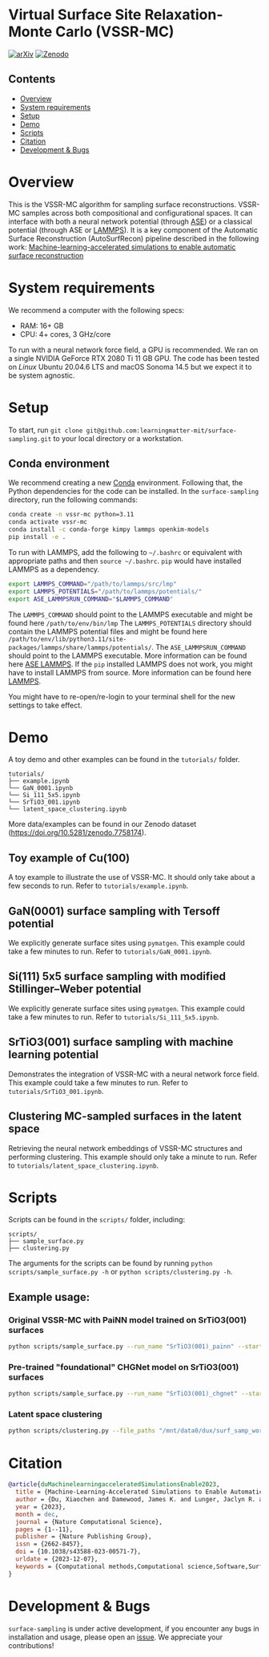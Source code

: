 # Virtual Surface Site Relaxation-Monte Carlo (VSSR-MC)
<!-- TBD update with my own icons -->
<!-- Taken from CHGNet -->
<!-- [![Tests](https://github.com/CederGroupHub/chgnet/actions/workflows/test.yml/badge.svg)](https://github.com/CederGroupHub/chgnet/actions/workflows/test.yml)
[![Codacy Badge](https://app.codacy.com/project/badge/Coverage/e3bdcea0382a495d96408e4f84408e85)](https://app.codacy.com/gh/CederGroupHub/chgnet/dashboard?utm_source=gh&utm_medium=referral&utm_content=&utm_campaign=Badge_coverage)
 -->
[![arXiv](https://img.shields.io/badge/arXiv-2305.07251-blue?logo=arXiv&logoColor=white&logoSize=auto)](https://arxiv.org/abs/2305.07251)
[![Zenodo](https://img.shields.io/badge/data-10.5281/zenodo.7758174-14b8a6?logo=zenodo&logoColor=white&logoSize=auto)](https://zenodo.org/doi/10.5281/zenodo.7758174)

## Contents
- [Overview](#overview)
- [System requirements](#system-requirements)
- [Setup](#setup)
- [Demo](#demo)
- [Scripts](#scripts)
- [Citation](#citation)
- [Development & Bugs](#development--bugs)


# Overview

This is the VSSR-MC algorithm for sampling surface reconstructions. VSSR-MC samples across both compositional and configurational spaces. It can interface with both a neural network potential (through [ASE](https://wiki.fysik.dtu.dk/ase/)) or a classical potential (through ASE or [LAMMPS](https://www.lammps.org/)). It is a key component of the Automatic Surface Reconstruction (AutoSurfRecon) pipeline described in the following work: [Machine-learning-accelerated simulations to enable automatic surface reconstruction](https://doi.org/10.1038/s43588-023-00571-7)

<!-- Read through the following in order before running our code. -->


# System requirements
We recommend a computer with the following specs:

- RAM: 16+ GB
- CPU: 4+ cores, 3 GHz/core

<!-- We tested out the code on machines with 6+ CPU cores @ 3.0+ GHz/core with 64+ GB of RAM. -->

To run with a neural network force field, a GPU is recommended. We ran on a single NVIDIA GeForce RTX 2080 Ti 11 GB GPU. The code has been tested on *Linux* Ubuntu 20.04.6 LTS and macOS Sonoma 14.5 but we expect it to be system agnostic.


# Setup
To start, run `git clone git@github.com:learningmatter-mit/surface-sampling.git` to your local directory or a workstation.

## Conda environment
We recommend creating a new [Conda](https://docs.conda.io/projects/conda/en/latest/user-guide/install/linux.html) environment. Following that, the Python dependencies for the code can be installed. In the `surface-sampling` directory, run the following commands:
```bash
conda create -n vssr-mc python=3.11
conda activate vssr-mc
conda install -c conda-forge kimpy lammps openkim-models
pip install -e .
```

To run with LAMMPS, add the following to `~/.bashrc` or equivalent with appropriate paths and then `source ~/.bashrc`. `pip` would have installed LAMMPS as a dependency.
```bash
export LAMMPS_COMMAND="/path/to/lammps/src/lmp"
export LAMMPS_POTENTIALS="/path/to/lammps/potentials/"
export ASE_LAMMPSRUN_COMMAND="$LAMMPS_COMMAND"
```
The `LAMMPS_COMMAND` should point to the LAMMPS executable and might be found here `/path/to/env/bin/lmp`
The `LAMMPS_POTENTIALS` directory should contain the LAMMPS potential files and might be found here `/path/to/env/lib/python3.11/site-packages/lammps/share/lammps/potentials/`.
The `ASE_LAMMPSRUN_COMMAND` should point to the LAMMPS executable. More information can be found here [ASE LAMMPS](https://wiki.fysik.dtu.dk/ase/ase/calculators/lammpsrun.html).
If the `pip` installed LAMMPS does not work, you might have to install LAMMPS from source. More information can be found here [LAMMPS](https://lammps.sandia.gov/doc/Build.html).

You might have to re-open/re-login to your terminal shell for the new settings to take effect.

# Demo
A toy demo and other examples can be found in the `tutorials/` folder.
```
tutorials/
├── example.ipynb
└── GaN_0001.ipynb
└── Si_111_5x5.ipynb
└── SrTiO3_001.ipynb
└── latent_space_clustering.ipynb
```
 More data/examples can be found in our Zenodo dataset (https://doi.org/10.5281/zenodo.7758174).

## Toy example of Cu(100)
A toy example to illustrate the use of VSSR-MC. It should only take about a few seconds to run. Refer to `tutorials/example.ipynb`.

## GaN(0001) surface sampling with Tersoff potential
We explicitly generate surface sites using `pymatgen`. This example could take a few minutes to run. Refer to `tutorials/GaN_0001.ipynb`.

## Si(111) 5x5 surface sampling with modified Stillinger–Weber potential
We explicitly generate surface sites using `pymatgen`. This example could take a few minutes to run. Refer to `tutorials/Si_111_5x5.ipynb`.

## SrTiO3(001) surface sampling with machine learning potential
Demonstrates the integration of VSSR-MC with a neural network force field. This example could take a few minutes to run. Refer to `tutorials/SrTiO3_001.ipynb`.

## Clustering MC-sampled surfaces in the latent space
Retrieving the neural network embeddings of VSSR-MC structures and performing clustering. This example should only take a minute to run. Refer to `tutorials/latent_space_clustering.ipynb`.


# Scripts
Scripts can be found in the `scripts/` folder, including:
```
scripts/
├── sample_surface.py
├── clustering.py
```

The arguments for the scripts can be found by running `python scripts/sample_surface.py -h` or `python scripts/clustering.py -h`.

## Example usage:

### Original VSSR-MC with PaiNN model trained on SrTiO3(001) surfaces
```bash
python scripts/sample_surface.py --run_name "SrTiO3(001)_painn" --starting_structure_path "tutorials/data/SrTiO3_001_2x2_pristine_slab.pkl" --model_type "PaiNN" --model_paths "tutorials/data/nff/model01/best_model" "tutorials/data/nff/model02/best_model" "tutorials/data/nff/model03/best_model" --settings_path "scripts/configs/sample_config_painn.json"
```

### Pre-trained "foundational" CHGNet model on SrTiO3(001) surfaces
```bash
python scripts/sample_surface.py --run_name "SrTiO3(001)_chgnet" --starting_structure_path "tutorials/data/SrTiO3_001_2x2_pristine_slab.pkl" --model_type "CHGNetNFF" --settings_path "scripts/configs/sample_config_chgnet.json"
```

### Latent space clustering
<!-- TODO update with my commands -->
```bash
python scripts/clustering.py --file_paths "/mnt/data0/dux/surf_samp_working/LaMnO3/2024_0701_LaMnO3_001_sampling_5_relax_2.0_ads_height.txt" --nff_cutoff 6.0 --nff_model_type "CHGNetNFF" --max_input_len 500 --clustering_metric "energy" --cutoff_criterion "distance" --clustering_cutoff 0.2 --nff_device "cuda" --save_folder "/mnt/data0/dux/surf_samp_working/LaMnO3/2024_0701_LaMnO3_001_sampling_5_relax_2.0_ads_height"
```


# Citation
```bib
@article{duMachinelearningacceleratedSimulationsEnable2023,
  title = {Machine-Learning-Accelerated Simulations to Enable Automatic Surface Reconstruction},
  author = {Du, Xiaochen and Damewood, James K. and Lunger, Jaclyn R. and Millan, Reisel and Yildiz, Bilge and Li, Lin and {G{\'o}mez-Bombarelli}, Rafael},
  year = {2023},
  month = dec,
  journal = {Nature Computational Science},
  pages = {1--11},
  publisher = {Nature Publishing Group},
  issn = {2662-8457},
  doi = {10.1038/s43588-023-00571-7},
  urldate = {2023-12-07},
  keywords = {Computational methods,Computational science,Software,Surface chemistry}
}
```

# Development & Bugs
`surface-sampling` is under active development, if you encounter any bugs in installation and usage,
please open an [issue](https://github.com/learningmatter-mit/surface-sampling/issues). We appreciate your contributions!
